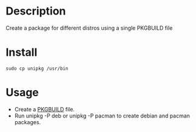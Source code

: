 Description
========
Create a package for different distros using a single PKGBUILD file

Install
========
`sudo cp unipkg /usr/bin`

Usage
========
* Create a [PKGBUILD](http://wiki.archlinux.org/index.php/PKGBUILD) file.
* Run unipkg -P deb or unipkg -P pacman to create debian and pacman packages.
